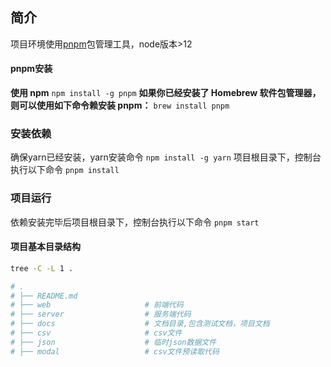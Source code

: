 ## 简介
项目环境使用[pnpm](https://www.pnpm.cn/installation)包管理工具，node版本>12
#### pnpm安装
**使用 npm**
`npm install -g pnpm`
**如果你已经安装了 Homebrew 软件包管理器，则可以使用如下命令赖安装 pnpm：**
`brew install pnpm`
### 安装依赖
确保yarn已经安装，yarn安装命令
`npm install -g yarn`
项目根目录下，控制台执行以下命令
`pnpm install`
### 项目运行
依赖安装完毕后项目根目录下，控制台执行以下命令
`pnpm start`

#### 项目基本目录结构
```bash
tree -C -L 1 .

# .
# ├── README.md
# ├── web         			  # 前端代码
# ├── server                  # 服务端代码
# ├── docs                    # 文档目录,包含测试文档，项目文档
# ├── csv           		  #	csv文件
# ├── json 					  #	临时json数据文件
# ├── modal 				  #	csv文件预读取代码
```